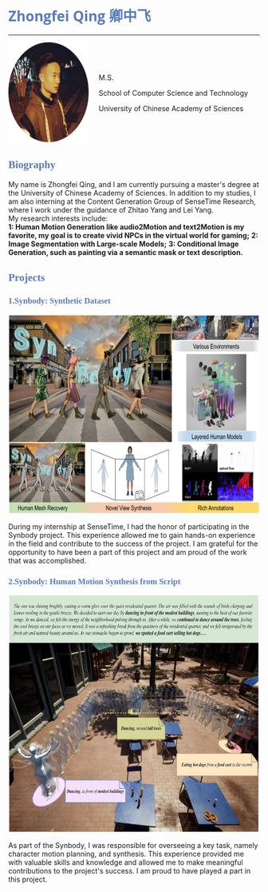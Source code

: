 # <font color=#597abc face="Open Sans">Zhongfei Qing 卿中飞</font>
****
<div style="display: flex; align-items: center;">
  <div style="flex: 1; margin-right: 20px;">
    <img src="images/circle.png" alt="论文图片" width="200" height="200">
  </div>
  <div style="flex: 2;">
    <p>M.S.</p>
    <p>School of Computer Science and Technology</p>
    <p>University of Chinese Academy of Sciences</p>
  </div>
</div>

## <font color=#597abc face="Times New Roman">Biography</font>
My name is Zhongfei Qing, and I am currently pursuing a master's degree at the University of Chinese Academy of Sciences. In addition to my studies, I am also interning at the Content Generation Group of SenseTime Research, where I work under the guidance of Zhitao Yang and Lei Yang.  
My research interests include:  
**1: Human Motion Generation like audio2Motion and text2Motion is my favorite, my goal is to create vivid NPCs in the virtual world for gaming;**
**2: Image Segmentation with Large-scale Models;**
**3: Conditional Image Generation, such as painting via a semantic mask or text description.**

## <font color=#597abc face="Times New Roman">Projects</font>

### <font color=#597abc face="Times New Roman">1.Synbody: Synthetic Dataset</font>
<img src="images/synbody.png" alt="论文图片" width="700" height="400">

During my internship at SenseTime, I had the honor of participating in the Synbody project. This experience allowed me to gain hands-on experience in the field and contribute to the success of the project. I am grateful for the opportunity to have been a part of this project and am proud of the work that was accomplished.

### <font color=#597abc face="Times New Roman">2.Synbody: Human Motion Synthesis from Script</font>
<img src="images/story2motion.jpg" alt="论文图片" width="700" height="475">

As part of the Synbody, I was responsible for overseeing a key task, namely character motion planning, and synthesis. This experience provided me with valuable skills and knowledge and allowed me to make meaningful contributions to the project's success. I am proud to have played a part in this project.
